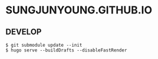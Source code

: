 # SUNGJUNYOUNG.GITHUB.IO

## DEVELOP
```
$ git submodule update --init
$ hugo serve --buildDrafts --disableFastRender
```